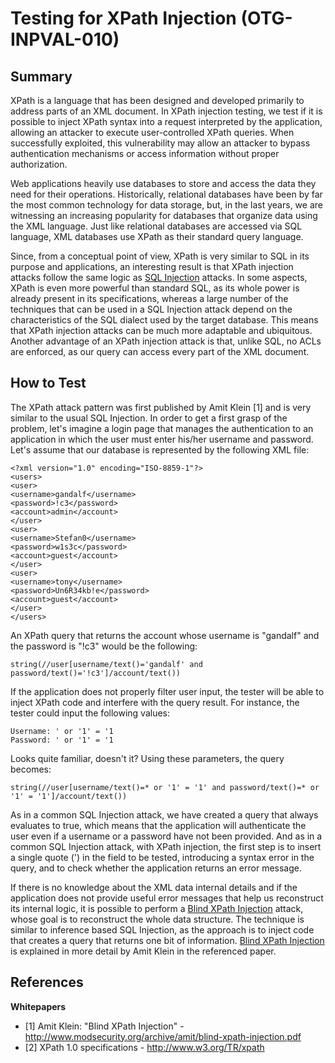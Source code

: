 # Testing for XPath Injection (OTG-INPVAL-010)

## Summary
XPath is a language that has been designed and developed primarily to address parts of an XML document. In XPath injection testing, we test if it is possible to inject XPath syntax into a request interpreted by the application, allowing an attacker to execute user-controlled XPath queries. When successfully exploited, this vulnerability may allow an attacker to bypass authentication mechanisms or access information without proper authorization.


Web applications heavily use databases to store and access the data they need for their operations. Historically, relational databases have been by far the most common technology for data storage, but, in the last years, we are witnessing an increasing popularity for databases that organize data using the XML language. Just like relational databases are accessed via SQL language, XML databases use XPath as their standard query language.


Since, from a conceptual point of view, XPath is very similar to SQL in its purpose and applications, an interesting result is that XPath injection attacks follow the same logic as [SQL Injection](https://www.owasp.org/index.php/SQL_Injection) attacks. In some aspects, XPath is even more powerful than standard SQL, as its whole power is already present in its specifications, whereas a large number of the techniques that can be used in a SQL Injection attack depend on the characteristics of the SQL dialect used by the target database. This means that XPath injection attacks can be much more adaptable and ubiquitous. Another advantage of an XPath injection attack is that, unlike SQL, no ACLs are enforced, as our query can access every part of the XML document.<br>


## How to Test
The XPath attack pattern was first published by Amit Klein [1] and is very similar to the usual SQL Injection. In order to get a first grasp of the problem, let's imagine a login page that manages the authentication to an application in which the user must enter his/her username and password. Let's assume that our database is represented by the following XML file:

```
<?xml version="1.0" encoding="ISO-8859-1"?>
<users>
<user>
<username>gandalf</username>
<password>!c3</password>
<account>admin</account>
</user>
<user>
<username>Stefan0</username>
<password>w1s3c</password>
<account>guest</account>
</user>
<user>
<username>tony</username>
<password>Un6R34kb!e</password>
<account>guest</account>
</user>
</users>
```


An XPath query that returns the account whose username is "gandalf" and the password is "!c3" would be the following:

```
string(//user[username/text()='gandalf' and password/text()='!c3']/account/text())
```


If the application does not properly filter user input, the tester will be able to inject XPath code and interfere with the query result. For instance, the tester could input the following values:

```
Username: ' or '1' = '1
Password: ' or '1' = '1
```


Looks quite familiar, doesn't it? Using these parameters, the query becomes:

```
string(//user[username/text()=* or '1' = '1' and password/text()=* or '1' = '1']/account/text())
```


As in a common SQL Injection attack, we have created a query that always evaluates to true, which means that the application will authenticate the user even if a username or a password have not been provided. And as in a common SQL Injection attack, with XPath injection, the first step is to insert a single quote (') in the field to be tested, introducing a syntax error in the query, and to check whether the application returns an error message.


If there is no knowledge about the XML data internal details and if the application does not provide useful error messages that help us reconstruct its internal logic, it is possible to perform a [Blind XPath Injection](https://www.owasp.org/index.php/Blind_XPath_Injection) attack, whose goal is to reconstruct the whole data structure. The technique is similar to inference based SQL Injection, as the approach is to inject code that creates a query that returns one bit of information. [Blind XPath Injection](https://www.owasp.org/index.php/Blind_XPath_Injection) is explained in more detail by Amit Klein in the referenced paper.
<br>


## References
**Whitepapers**<br>
* [1] Amit Klein: "Blind XPath Injection" - http://www.modsecurity.org/archive/amit/blind-xpath-injection.pdf
* [2] XPath 1.0 specifications - http://www.w3.org/TR/xpath
<br>
